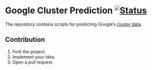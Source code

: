 # Google Cluster Prediction [![Status][status-img]][status-url]

The repository contains scripts for predicting Google’s [cluster data][data].

## Contribution

1. Fork the project.
2. Implement your idea.
3. Open a pull request.

[data]: https://github.com/google/cluster-data
[status-img]: https://travis-ci.org/learning-on-chip/google-cluster-prediction.svg?branch=master
[status-url]: https://travis-ci.org/learning-on-chip/google-cluster-prediction
